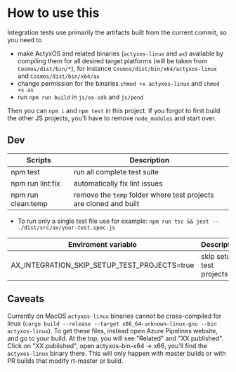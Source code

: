 # How to use this

Integration tests use primarily the artifacts built from the current commit, so you need to

- make ActyxOS and related binaries (`actyxos-linux` and `ax`) available by compiling them for all desired target platforms (will be taken from `Cosmos/dist/bin/*`), for instance `Cosmos/dist/bin/x64/actyxos-linux` and `Cosmos/dist/bin/x64/ax`
- change permission for the binaries `chmod +x actyxos-linux` and `chmod +x ax`
- run `npm run build` in `js/os-sdk` and `js/pond`

Then you can `npm i` and `npm test` in this project. If you forgot to first build the other JS projects, you’ll have to remove `node_modules` and start over.

## Dev

| Scripts            | Description                                                       |
|--------------------|-------------------------------------------------------------------|
| npm test           | run all complete test suite                                       |
| npm run lint:fix   | automatically fix lint issues                                     |
| npm run clean:temp | remove the `temp` folder where test projects are cloned and built |

- To run only a single test file use for example: `npm run tsc && jest -- ./dist/src/ax/your-test.spec.js`

| Enviroment variable                          | Description              |
|----------------------------------------------|--------------------------|
| AX_INTEGRATION_SKIP_SETUP_TEST_PROJECTS=true | skip setup test projects |

## Caveats

Currently on MacOS `actyxos-linux` binaries cannot be cross-compiled for linux (`cargo build --release --target x86_64-unknown-linux-gnu --bin actyxos-linux`). To get these files, instead open Azure Pipelines website, and go to your build. At the top, you will see "Related" and "XX published". Click on "XX published", open actyxos-bin-x64 -> x66, you'll find the `actyxos-linux` binary there. This will only happen with master builds or with PR builds that modify rt-master or build.
